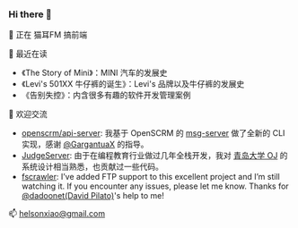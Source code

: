 ### Hi there 👋

<!--
**helsonxiao/helsonxiao** is a ✨ _special_ ✨ repository because its `README.md` (this file) appears on your GitHub profile.

Here are some ideas to get you started:

- 🔭 I’m currently working on ...
- 🌱 I’m currently learning ...
- 👯 I’m looking to collaborate on ...
- 🤔 I’m looking for help with ...
- 💬 Ask me about ...
- 📫 How to reach me: ...
- 😄 Pronouns: ...
- ⚡ Fun fact: ...
-->

🔭 正在 猫耳FM 搞前端

🌱 最近在读
  - 《The Story of Mini》：MINI 汽车的发展史
  - 《Levi's 501XX 牛仔裤的诞生》：Levi's 品牌以及牛仔裤的发展史
  - 《告别失控》：内含很多有趣的软件开发管理案例

<!-- 👯 I'm looking for `ant-design` component developers. [This project](https://github.com/boyuai/antd-country-phone-input) needs you! -->

🧐 欢迎交流
  - [openscrm/api-server](https://github.com/openscrm/api-server): 我基于 OpenSCRM 的 [msg-server](https://github.com/openscrm/msg-server) 做了全新的 CLI 实现，感谢 [@GargantuaX](https://github.com/GargantuaX) 的指导。
  - [JudgeServer](https://github.com/helsonxiao/JudgeServer): 由于在编程教育行业做过几年全栈开发，我对 [青岛大学 OJ](https://github.com/QingdaoU/OnlineJudge) 的系统设计相当熟悉，也贡献过一些代码。
  - [fscrawler](https://github.com/dadoonet/fscrawler): I’ve added FTP support to this excellent project and I’m still watching it. If you encounter any issues, please let me know. Thanks for [@dadoonet(David Pilato)](http://github.com/dadoonet)'s help to me!

📫 helsonxiao@gmail.com

